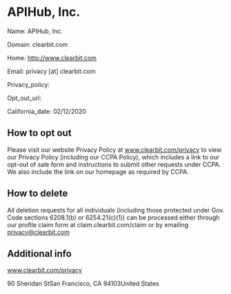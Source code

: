 
# APIHub, Inc.

Name: APIHub, Inc.

Domain: clearbit.com

Home: http://www.clearbit.com

Email: privacy [at] clearbit.com

Privacy_policy: 

Opt_out_url: 

California_date: 02/12/2020



## How to opt out

Please visit our website Privacy Policy at www.clearbit.com/privacy to view our Privacy Policy (including our CCPA Policy), which includes a link to our opt-out of sale form and instructions to submit other requests under CCPA. We also include the link on our homepage as required by CCPA.

## How to delete

All deletion requests for all individuals (including those protected under Gov. Code sections 6208.1(b) or 6254.21(c)(1)) can be processed either through our profile claim form at claim.clearbit.com/claim or by emailing privacy@clearbit.com

## Additional info

www.clearbit.com/privacy

90 Sheridan StSan Francisco, CA 94103United States

